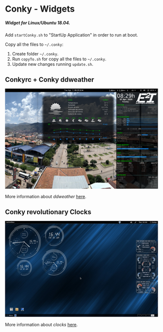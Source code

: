 # Conky - Widgets

##### Widget for Linux/Ubuntu 18.04.

Add ``startConky.sh`` to "StartUp Application" in order to run at boot.

Copy all the files to ``~/.conky``:
1. Create folder ``~/.conky``.
2. Run ``copyTo.sh`` for copy all the files to ``~/.conky``.
3. Update new changes running ``update.sh``.

## Conkyrc + Conky ddweather
![](./conkyrc/preview.png)

More information about *ddweather* [here](./conky_ddweather).
<!-- ![](./conky_ddweather/preview.png) -->

## Conky revolutionary Clocks
![](./revolutionary_clocks/rev_hd_desk.jpg)

More information about *clocks* [here](./revolutionary_clocks).
